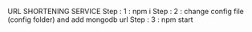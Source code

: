 URL SHORTENING SERVICE
Step : 1 : npm i
Step : 2 : change config file (config folder) and add mongodb url
Step : 3 : npm start 